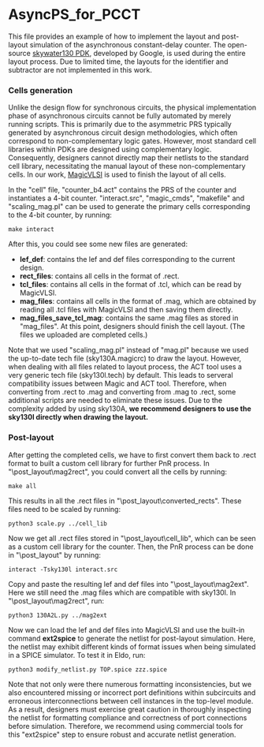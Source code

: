 # AsyncPS_for_PCCT

This file provides an example of how to implement the layout and post-layout simulation of the asynchronous constant-delay counter. The open-source [skywater130 PDK](https://github.com/google/skywater-pdk), developed by Google, is used during the entire layout process. Due to limited time, the layouts for the identifier and subtractor are not implemented in this work.

### Cells generation
Unlike the design flow for synchronous circuits, the physical implementation phase of asynchronous circuits cannot be fully automated by merely running scripts. This is 
primarily due to the asymmetric PRS typically generated by asynchronous circuit design methodologies, which often correspond to non-complementary logic gates. However, 
most standard cell libraries within PDKs are designed using complementary logic. Consequently, designers cannot directly map their netlists to the standard cell library, 
necessitating the manual layout of these non-complementary cells. In our work, [MagicVLSI](http://opencircuitdesign.com/magic/) is used to finish the layout of all cells.

In the "cell" file, "counter_b4.act" contains the PRS of the counter and instantiates a 4-bit counter. "interact.src", "magic_cmds", "makefile" and "scaling_mag.pl" can be used to generate the primary cells corresponding to the 4-bit counter, by running:

```
make interact
```

After this, you could see some new files are generated:

- **lef_def**: contains the lef and def files corresponding to the current design.
- **rect_files**: contains all cells in the format of .rect.
- **tcl_files**: contains all cells in the format of .tcl, which can be read by MagicVLSI.
- **mag_files**: contains all cells in the format of .mag, which are obtained by reading all .tcl files with MagicVLSI and then saving them directly.
- **mag_files_save_tcl_mag**: contains the same .mag files as stored in "mag_files". At this point, designers should finish the cell layout. (The files we uploaded are completed cells.)

Note that we used "scaling_mag.pl" instead of "mag.pl" because we used the up-to-date tech file (sky130A.magicrc) to draw the layout. However, when dealing with all files related to layout process, the ACT tool uses a very generic tech file (sky130l.tech) by default. This leads to serveral compatibility issues between Magic and ACT tool. Therefore, when converting from .rect to .mag and converting from .mag to .rect, some additional scripts are needed to eliminate these issues. Due to the complexity added by using sky130A, **we recommend designers to use the sky130l directly when drawing the layout.**

### Post-layout
After getting the completed cells, we have to first convert them back to .rect format to built a custom cell library for further PnR process. In "\post_layout\mag2rect", you could convert all the cells by running:

```
make all
```

This results in all the .rect files in "\post_layout\converted_rects". These files need to be scaled by running:

`python3 scale.py ../cell_lib`

Now we get all .rect files stored in "\post_layout\cell_lib", which can be seen as a custom cell library for the counter. Then, the PnR process can be done in "\post_layout" by running:
```
interact -Tsky130l interact.src
```
Copy and paste the resulting lef and def files into "\post_layout\mag2ext". Here we still need the .mag files which are compatible with sky130l. In "\post_layout\mag2rect", run:
```
python3 130A2L.py ../mag2ext
```
Now we can load the lef and def files into MagicVLSI and use the built-in command **ext2spice** to generate the netlist for post-layout simulation. Here, the netlist may exhibit different kinds of format issues when being simulated in a SPICE simulator. To test it in Eldo, run:
```
python3 modify_netlist.py TOP.spice zzz.spice
```
Note that not only were there numerous formatting inconsistencies, but we also encountered missing or incorrect port definitions within subcircuits and erroneous interconnections between cell instances in the top-level module. As a result, designers must exercise great caution in thoroughly inspecting the netlist for
formatting compliance and correctness of port connections before simulation. Therefore, we recommend using commercial tools for this "ext2spice" step to ensure robust and accurate netlist generation.
